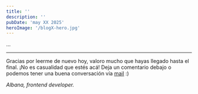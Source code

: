 ```yaml
---
title: ''
description: ''
pubDate: 'may XX 2025'
heroImage: '/blogX-hero.jpg'
---
```


...

---

Gracias por leerme de nuevo hoy, valoro mucho que hayas llegado hasta el final. ¡No es casualidad que estés acá! Deja un comentario debajo o podemos tener una buena conversación vía [mail](mailto:melonialbana@gmail.com) :)

*Albana, frontend developer.*